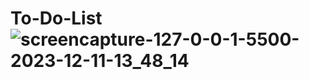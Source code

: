 # To-Do-List![screencapture-127-0-0-1-5500-2023-12-11-13_48_14](https://github.com/Rahil220/To-Do-List/assets/128123047/ef612c8e-ca6f-40b7-8109-dcbbc1a78cec)
